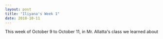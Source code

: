 ```yaml
---
layout: post
title: "Iliyana's Week 1"
date: 2018-10-11
---
```

This week of October 9 to October 11, in Mr. Allatta's class we learned about  
